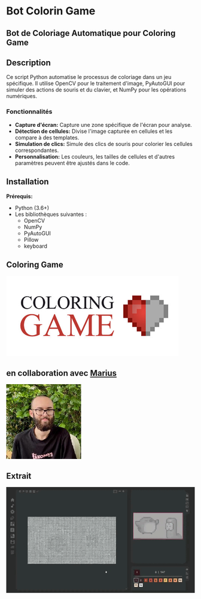 # Bot Colorin Game
## Bot de Coloriage Automatique pour Coloring Game
## Description

Ce script Python automatise le processus de coloriage dans un jeu spécifique. Il utilise OpenCV pour le traitement d'image, PyAutoGUI pour simuler des actions de souris et du clavier, et NumPy pour les opérations numériques.
### Fonctionnalités
* **Capture d'écran:** Capture une zone spécifique de l'écran pour analyse.
* **Détection de cellules:** Divise l'image capturée en cellules et les compare à des templates.
* **Simulation de clics:** Simule des clics de souris pour colorier les cellules correspondantes.
* **Personnalisation:** Les couleurs, les tailles de cellules et d'autres paramètres peuvent être ajustés dans le code.

## Installation
**Prérequis:**
* Python (3.6+)
* Les bibliothèques suivantes :
  * OpenCV
  * NumPy
  * PyAutoGUI
  * Pillow
  * keyboard

## Coloring Game
![icon jeu video](ressource_readme/header.jpg)

## en collaboration avec [Marius](https://github.com/Mhivelin)

![photo marius](ressource_readme/71230398.jpg)

## Extrait
![photo marius](ressource_readme/extrait_bot.gif)